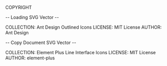 COPYRIGHT

-- Loading SVG Vector --

COLLECTION: Ant Design Outlined Icons
LICENSE: MIT License
AUTHOR: Ant Design

-- Copy Document SVG Vector --

COLLECTION: Element Plus Line Interface Icons
LICENSE: MIT License
AUTHOR: element-plus
